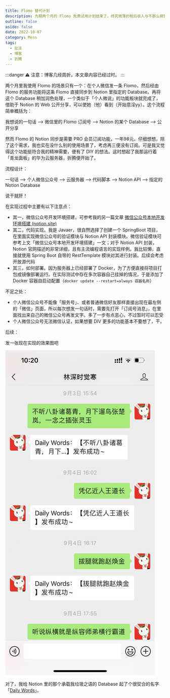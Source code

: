 ```yaml
---
title: Flomo 替代计划
description: 为期两个月的 Flomo 免费试用计划结束了，终究微薄的税后收入与不那么频繁的使用次数输给了98的年度订阅价格。于是我开始了 DIY 的探索…
outline: false
aside: false
date: 2022-10-07
category: Mess
tags:
  - 扯淡
  - 博客
  - 折腾
---
```


:::danger ⚠️ 注意：博客几经周折，本文章内容已经过时。
:::


<!--@include: ../../../.vitepress/template/PostCommon.md-->


两个月里我使用 Flomo 的场景只有一个：在个人微信发一条 Flomo，然后经由 Flomo 的服务功能将这条 Flomo 直接同步到 Notion 里指定的 Database。再将这个 Database 稍加润色处理，一个类似于「个人微说」的功能板块就完成了，借助于 Notion 的 Web 公开分享，可以使她（他）看到（开始意淫yy）。这个流程简单概括为：

我想说的一句话 —> 微信里的 Flomo 订阅号 —> Notion 的某个 Database —> 公开分享

然而 Flomo 的 Notion 同步是需要 PRO 会员订阅功能，一年98元。仔细想想，除了这个需求，我也实在没什么别的使用场景了，考虑再三便没有订阅。可是我又觉得这个功能挺符合我的精神需要，便有了 DIY 的想法。这时想起了我那运行着「青龙面板」的华为云服务器，折腾便开始了。

流程设计：

一句话 —> 个人微信公众号 —> 云服务器  —> 代码脚本 —> Notion API —> 指定的 Notion Database

说干就肝！

在实现过程中主要有以下注意点：

- 其一，微信公众号开发环境搭建，可参考我的另一篇文章 [微信公众号本地开发环境搭建 (notion.site)](https://www.notion.so/99b6da1786624d1c988bf3325bfe691e?pvs=21)
- 其二，代码实现。我是 Javaer，很自然选择了创建一个 SpringBoot 项目，在里面实现微信公众号的验证模块与 Notion API 封装模块。微信验证模块可参考上文「微信公众号本地开发环境搭建」一文；对于 Notion API 封装，Notion 官网描述的非常详细，且有主流编程语言的实现样例。我比较懒，直接就使用 Spring Boot 自带的 RestTemplate 模块对其进行封装。后续会考虑开放源代码
- 其三，如何部署。因为服务器上已经部署了 Docker，为了方便直接将项目打包成镜像部署运行。在实际测试中存在多次容器自己挂掉的情况，于是添加了 Docker 容器自启动配置（`docker update --restart=always 容器名称`）

不足之处：

- 个人微信公众号不能像「服务号」、或者普通微信好友那样直接出现在最左侧的「微信」页面，所以每次想发一句话时，需要先打开「订阅号消息」，在里面找出来自己的微信公众号再发文字。多了一步有点恶心，不过暂时可以忍受
- 个人微信公众号无法微信认证，如果想要 DIV 更多的功能基本不要想了，干。

后续：

发一张现在实现的效果图吧

![WechatIMG7.jpeg](./WechatIMG7.jpeg)

对了，我给 Notion 里的那个承载我垃圾之语的 Database 起了个很契合的名字「[Daily Words](https://ikangjia.cn/words/)」。